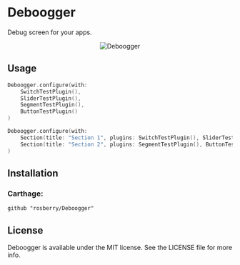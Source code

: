 # Deboogger
Debug screen for your apps.

<p align="center">
	<img src=".github/example.png" alt="Deboogger" />
</p>

## Usage

```swift
Deboogger.configure(with:
    SwitchTestPlugin(),
    SliderTestPlugin(),
    SegmentTestPlugin(),
    ButtonTestPlugin()
)

Deboogger.configure(with:
    Section(title: "Section 1", plugins: SwitchTestPlugin(), SliderTestPlugin()),
    Section(title: "Section 2", plugins: SegmentTestPlugin(), ButtonTestPlugin())
)
```

## Installation

### Carthage:
```
github "rosberry/Deboogger"
```

## License

Deboogger is available under the MIT license. See the LICENSE file for more info.
